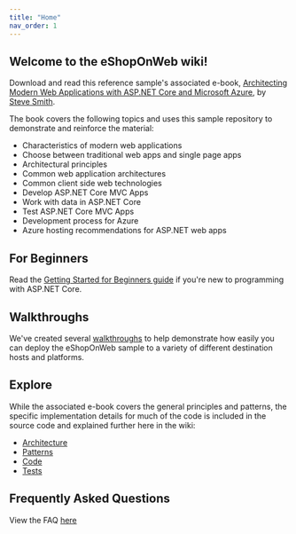 ```yaml
---
title: "Home"
nav_order: 1
---
```


## Welcome to the eShopOnWeb wiki!

Download and read this reference sample's associated e-book, [Architecting Modern Web Applications with ASP.NET Core and Microsoft Azure](https://dotnet.microsoft.com/download/e-book/aspnet/pdf), by [Steve Smith](https://github.com/ardalis).

The book covers the following topics and uses this sample repository to demonstrate and reinforce the material:

* Characteristics of modern web applications
* Choose between traditional web apps and single page apps
* Architectural principles
* Common web application architectures
* Common client side web technologies
* Develop ASP.NET Core MVC Apps
* Work with data in ASP.NET Core
* Test ASP.NET Core MVC Apps
* Development process for Azure
* Azure hosting recommendations for ASP.NET web apps

## For Beginners

Read the [Getting Started for Beginners guide](https://github.com/NimblePros/eShopOnWeb/wiki/Getting-Started-for-Beginners) if you're new to programming with ASP.NET Core.

## Walkthroughs

We've created several [walkthroughs](https://github.com/NimblePros/eShopOnWeb/wiki/Walkthroughs) to help demonstrate how easily you can deploy the eShopOnWeb sample to a variety of different destination hosts and platforms.

## Explore

While the associated e-book covers the general principles and patterns, the specific implementation details for much of the code is included in the source code and explained further here in the wiki:

* [Architecture](https://github.com/NimblePros/eShopOnWeb/wiki/Architecture)
* [Patterns](https://github.com/NimblePros/eShopOnWeb/wiki/Patterns)
* [Code](https://github.com/NimblePros/eShopOnWeb/wiki/Code)
* [Tests](https://github.com/NimblePros/eShopOnWeb/wiki/Tests)

## Frequently Asked Questions

View the FAQ [here](/faq)